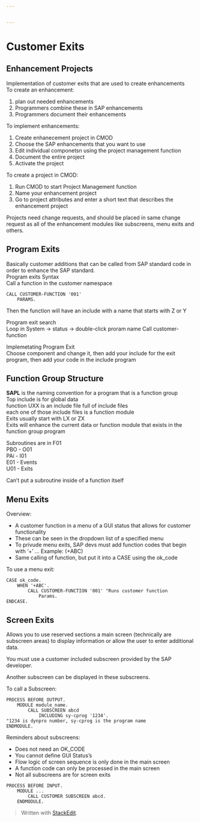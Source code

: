 ```yaml
---


---
```


<h1 id="customer-exits">Customer Exits</h1>
<h2 id="enhancement-projects">Enhancement Projects</h2>
<p>Implementation of customer exits that are used to create enhancements<br>
To create an enhancement:</p>
<ol>
<li>plan out needed enhancements</li>
<li>Programmers combine these in SAP enhancements</li>
<li>Programmers document their enhancements</li>
</ol>
<p>To implement enhancements:</p>
<ol>
<li>Create enhanecement project in CMOD</li>
<li>Choose the SAP enhancements that you want to use</li>
<li>Edit individual componetsn using the project management function</li>
<li>Document the entire project</li>
<li>Activate the project</li>
</ol>
<p>To create a project in CMOD:</p>
<ol>
<li>Run CMOD to start Project Management function</li>
<li>Name your enhancement project</li>
<li>Go to project attributes and enter a short text that describes the enhancement project</li>
</ol>
<p>Projects need change requests, and should be placed in same change request as all of the enhancement modules like subscreens, menu exits and others.</p>
<h2 id="program-exits">Program Exits</h2>
<p>Basically customer additions that can be called from SAP standard code in order to enhance the SAP standard.<br>
Program exits Syntax<br>
Call a function in the customer namespace</p>
<pre class=" language-abap"><code class="prism  language-abap"><span class="token keyword">CALL</span> <span class="token keyword">CUSTOMER-FUNCTION</span> <span class="token string">'001'</span>
	PARAMS<span class="token punctuation">.</span>
</code></pre>
<p>Then the function will have an include with a name that starts with Z or Y</p>
<p>Program exit search<br>
Loop in System -&gt; status -&gt; double-click proram name Call customer-function</p>
<p>Implemetating Program Exit<br>
Choose component and change it, then add your include for the exit program, then add your code in the include program</p>
<h2 id="function-group-structure">Function Group Structure</h2>
<p><strong>SAPL</strong> is the naming convention for a program that is a function group<br>
Top include is for global data<br>
function UXX  is an include file full of include files<br>
each one of those include files is a function module<br>
Exits usually start with LX or ZX<br>
Exits will enhance the current data or function module that exists in the function group program</p>
<p>Subroutines are in F01<br>
PBO - O01<br>
PAi - I01<br>
E01 - Events<br>
U01 - Exits</p>
<p>Can’t put a subroutine inside of a function itself</p>
<h2 id="menu-exits">Menu Exits</h2>
<p>Overview:</p>
<ul>
<li>A customer function in a menu of a GUI status that allows for customer functionality</li>
<li>These can be seen in the dropdown list of a specified menu</li>
<li>To privude menu exits, SAP devs must add function codes that begin with ‘+’ … Example: (+ABC)</li>
<li>Same calling of function, but put it into a CASE using the ok_code</li>
</ul>
<p>To use a menu exit:</p>
<pre class=" language-abap"><code class="prism  language-abap"><span class="token keyword">CASE</span> ok_code<span class="token punctuation">.</span>
	<span class="token keyword">WHEN</span> <span class="token string">'+ABC'</span><span class="token punctuation">.</span>
		<span class="token keyword">CALL</span> <span class="token keyword">CUSTOMER-FUNCTION</span> <span class="token string">'001'</span> <span class="token eol-comment comment">"Runs customer function</span>
			Params<span class="token punctuation">.</span>
<span class="token keyword">ENDCASE</span><span class="token punctuation">.</span> 
</code></pre>
<h2 id="screen-exits">Screen Exits</h2>
<p>Allows you to use reserved sections a main screen (technically are subscreen areas) to display information or allow the user to enter additional data.</p>
<p>You must use a customer included subscreen provided by the SAP developer.</p>
<p>Another subscreen can be displayed in these subscreens.</p>
<p>To call a Subscreen:</p>
<pre class=" language-abap"><code class="prism  language-abap"><span class="token keyword">PROCESS</span> <span class="token keyword">BEFORE</span> <span class="token keyword">OUTPUT</span><span class="token punctuation">.</span>
	<span class="token keyword">MODULE</span> module_name<span class="token punctuation">.</span>
		<span class="token keyword">CALL</span> <span class="token keyword">SUBSCREEN</span> abcd
			<span class="token keyword">INCLUDING</span> sy<span class="token token-operator punctuation">-</span>cprog <span class="token string">'1234'</span><span class="token punctuation">.</span> 
<span class="token eol-comment comment">"1234 is dynpro number, sy-cprog is the program name</span>
<span class="token keyword">ENDMODULE</span><span class="token punctuation">.</span>
</code></pre>
<p>Reminders about subscreens:</p>
<ul>
<li>Does not need an OK_CODE</li>
<li>You cannot define GUI Status’s</li>
<li>Flow logic of screen sequence is only done in the main screen</li>
<li>A function code can only be processed in the main screen</li>
<li>Not all subscreens are for screen exits</li>
</ul>
<pre class=" language-abap"><code class="prism  language-abap"><span class="token keyword">PROCESS</span> <span class="token keyword">BEFORE</span> <span class="token keyword">INPUT</span><span class="token punctuation">.</span>
	<span class="token keyword">MODULE</span> <span class="token punctuation">.</span><span class="token punctuation">.</span><span class="token punctuation">.</span>
		<span class="token keyword">CALL</span> <span class="token keyword">CUSTOMER</span> <span class="token keyword">SUBSCREEN</span> abcd<span class="token punctuation">.</span>
	<span class="token keyword">ENDMODULE</span><span class="token punctuation">.</span>
</code></pre>
<blockquote>
<p>Written with <a href="https://stackedit.io/">StackEdit</a>.</p>
</blockquote>

